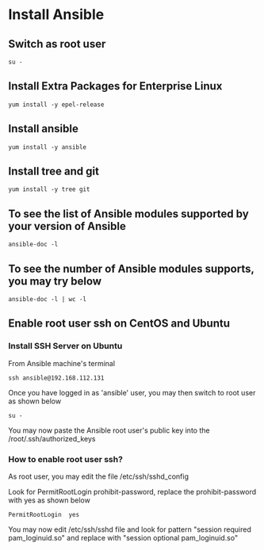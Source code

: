 # Install Ansible

## Switch as root user

    su -
  
## Install Extra Packages for Enterprise Linux

    yum install -y epel-release

## Install ansible

    yum install -y ansible

## Install tree and git 

    yum install -y tree git

## To see the list of Ansible modules supported by your version of Ansible

    ansible-doc -l

## To see the number of Ansible modules supports, you may try below

    ansible-doc -l | wc -l

## Enable root user ssh on CentOS and Ubuntu

### Install SSH Server on Ubuntu

From Ansible machine's terminal

    ssh ansible@192.168.112.131

Once you have logged in as 'ansible' user, you may then switch to root user as shown below

    su -

You may now paste the Ansible root user's public key into the /root/.ssh/authorized_keys

### How to enable root user ssh?

As root user, you may edit the file /etc/ssh/sshd_config

Look for PermitRootLogin prohibit-password, replace the prohibit-password with yes as shown below

    PermitRootLogin  yes
    
You may now edit /etc/ssh/sshd file and look for pattern "session required pam_loginuid.so" and replace with "session optional pam_loginuid.so"
